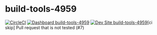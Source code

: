 # build-tools-4959

[![CircleCI](https://circleci.com/gh/pantheon-ci-bot/build-tools-4959.svg?style=shield)](https://circleci.com/gh/pantheon-ci-bot/build-tools-4959)
[![Dashboard build-tools-4959](https://img.shields.io/badge/dashboard-build_tools_4959-yellow.svg)](https://dashboard.pantheon.io/sites/b94fee4d-fdb9-45de-88a9-786a83fe9999#dev/code)
[![Dev Site build-tools-4959](https://img.shields.io/badge/site-build_tools_4959-blue.svg)](http://dev-build-tools-4959.pantheonsite.io/)[ci skip] Pull request that is not tested (#7)
